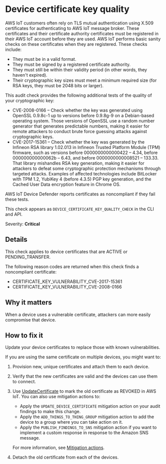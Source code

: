 # Device certificate key quality<a name="audit-chk-device-cert-key-quality"></a>

AWS IoT customers often rely on TLS mutual authentication using X\.509 certificates for authenticating to AWS IoT message broker\. These certificates and their certificate authority certificates must be registered in their AWS IoT account before they are used\. AWS IoT performs basic sanity checks on these certificates when they are registered\. These checks include:
+ They must be in a valid format\.
+ They must be signed by a registered certificate authority\.
+ They must still be within their validity period \(in other words, they haven't expired\)\.
+ Their cryptographic key sizes must meet a minimum required size \(for RSA keys, they must be 2048 bits or larger\)\.

This audit check provides the following additional tests of the quality of your cryptographic key:
+ CVE\-2008\-0166 – Check whether the key was generated using OpenSSL 0\.9\.8c\-1 up to versions before 0\.9\.8g\-9 on a Debian\-based operating system\. Those versions of OpenSSL use a random number generator that generates predictable numbers, making it easier for remote attackers to conduct brute force guessing attacks against cryptographic keys\.
+ CVE\-2017\-15361 – Check whether the key was generated by the Infineon RSA library 1\.02\.013 in Infineon Trusted Platform Module \(TPM\) firmware, such as versions before 0000000000000422 – 4\.34, before 000000000000062b – 6\.43, and before 0000000000008521 – 133\.33\. That library mishandles RSA key generation, making it easier for attackers to defeat some cryptographic protection mechanisms through targeted attacks\. Examples of affected technologies include BitLocker with TPM 1\.2, YubiKey 4 \(before 4\.3\.5\) PGP key generation, and the Cached User Data encryption feature in Chrome OS\.

AWS IoT Device Defender reports certificates as noncompliant if they fail these tests\.

This check appears as `DEVICE_CERTIFICATE_KEY_QUALITY_CHECK` in the CLI and API\.

Severity: **Critical**

## Details<a name="audit-chk-device-cert-key-quality-details"></a>

This check applies to device certificates that are ACTIVE or PENDING\_TRANSFER\.

The following reason codes are returned when this check finds a noncompliant certificate:
+ CERTIFICATE\_KEY\_VULNERABILITY\_CVE\-2017\-15361
+ CERTIFICATE\_KEY\_VULNERABILITY\_CVE\-2008\-0166

## Why it matters<a name="audit-chk-device-cert-key-quality-why-it-matters"></a>

When a device uses a vulnerable certificate, attackers can more easily compromise that device\.

## How to fix it<a name="audit-chk-device-cert-key-quality-how-to-fix"></a>

Update your device certificates to replace those with known vulnerabilities\.

If you are using the same certificate on multiple devices, you might want to:

1. Provision new, unique certificates and attach them to each device\. 

1. Verify that the new certificates are valid and the devices can use them to connect\.

1. Use [UpdateCertificate](https://docs.aws.amazon.com/iot/latest/apireference/API_UpdateCertificate.html) to mark the old certificate as REVOKED in AWS IoT\. You can also use mitigation actions to:
   + Apply the `UPDATE_DEVICE_CERTIFICATE` mitigation action on your audit findings to make this change\. 
   + Apply the `ADD_THINGS_TO_THING_GROUP` mitigation action to add the device to a group where you can take action on it\.
   + Apply the `PUBLISH_FINDINGS_TO_SNS` mitigation action if you want to implement a custom response in response to the Amazon SNS message\. 

   For more information, see [Mitigation actions](dd-mitigation-actions.md)\. 

1. Detach the old certificate from each of the devices\.